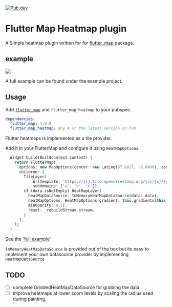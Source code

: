 [![Pub.dev](https://img.shields.io/pub/v/flutter_map_heatmap.svg?label=Latest+Version)](https://pub.dev/packages/flutter_map_heatmap)

# Flutter Map Heatmap plugin

A Simple heatmap plugin written for for [flutter_map](https://github.com/fleaflet/flutter_map) package.

## example

![](https://github.com/tprebs/fluttermap_heatmap/blob/main/images/example.png)

A full example can be found under the example project.

## Usage

Add [`flutter_map`](https://github.com/fleaflet/flutter_map) and `flutter_map_heatmap` to your pubspec:

```yaml
dependencies:
  flutter_map: 4.0.0
  flutter_map_heatmap: any # or the latest version on Pub
```

Flutter heatmaps is implemented as a tile provider. 

Add it in your FlutterMap and configure it using `HeatMapOptions`.

```dart
  Widget build(BuildContext context) {
    return FlutterMap(
      options: new MapOptions(center: new LatLng(57.8827, -6.0400), zoom: 8.0),
      children: [
        TileLayer(
            urlTemplate: "https://{s}.tile.openstreetmap.org/{z}/{x}/{y}.png",
            subdomains: ['a', 'b', 'c']),
        if (data.isNotEmpty) HeatMapLayer(
          heatMapDataSource: InMemoryHeatMapDataSource(data: data),
          heatMapOptions: HeatMapOptions(gradient: this.gradients[this.index],
          minOpacity: 0.1),
          reset: _rebuildStream.stream,
        )
      ],
    );
  }
```

See the ['full example'](example/lib/main.dart)

`InMemoryHeatMapDataSource` is provided out of the box but its easy to implement your own datasource 
provider by implementing `HeatMapDataSource`

## TODO
- [ ] complete GriddedHeatMapDataSource for gridding the data
- [ ] improve heatmaps at lower zoom levels by scaling the radius used during painting.
